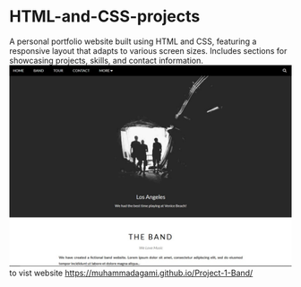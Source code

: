 # HTML-and-CSS-projects
A personal portfolio website built using HTML and CSS, featuring a responsive layout that adapts to various screen sizes. Includes sections for showcasing projects, skills, and contact information.
<img src="https://github.com/MuhammadAgami/Project-1-Band/blob/main/image.jpg" alt="the image about the project templete">
to vist website https://muhammadagami.github.io/Project-1-Band/
